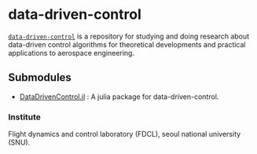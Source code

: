 # data-driven-control
[`data-driven-control`](https://github.com/fdcl-data-driven-control/data-driven-control) is a repository for studying and doing research about data-driven control algorithms for theoretical developments and practical applications to aerospace engineering.
## Submodules 
- [DataDrivenControl.jl](https://github.com/fdcl-data-driven-control/DataDrivenControl.jl) : A julia package for data-driven-control.
### Institute
Flight dynamics and control laboratory (FDCL), seoul national university (SNU).
